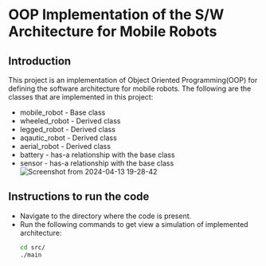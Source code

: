 # OOP Implementation of the S/W Architecture for Mobile Robots 

## Introduction
This project is an implementation of Object Oriented Programming(OOP) for defining the software architecture for mobile robots. The following are the classes that are implemented in this project:
* mobile_robot - Base class
* wheeled_robot - Derived class
* legged_robot - Derived class
* aqautic_robot - Derived class
* aerial_robot - Derived class
* battery - has-a relationship with the base class
* sensor - has-a relationship with the base class
![Screenshot from 2024-04-13 19-28-42](https://github.com/tvpian/OOPS_4_Robots_Package/assets/41953267/fc36ec8e-d7c0-47e2-84f3-8b1aa091d2b8)


## Instructions to run the code
* Navigate to the directory where the code is present.
* Run the following commands to get view a simulation of implemented architecture:
  ```bash
  cd src/
  ./main
  ```

